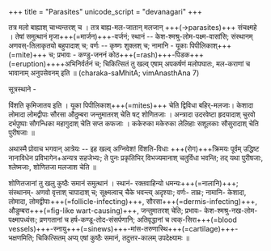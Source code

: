 +++
title = "Parasites"
unicode_script = "devanagari"
+++

तत्र मलो बाह्याश् चाभ्यन्तरश् च । तत्र बाह्य-मल-जातान् मलजान् +++(→parasites)+++ संचक्ष्महे । तेषां समुत्थानं मृजा+++(=मार्जन)+++-वर्जनं; स्थानं -- केश-श्मश्रु-लोम-पक्ष्म-वासांसि; संस्थानम् अणवस्-तिलाकृतयो बहुपादाश् च; वर्णः -- कृष्णः शुक्लश् च; नामानि - यूकाः पिपीलिकाश्+++(=mite)+++ च; प्रभावः - कण्डु-जननं कोठ+++(=rash)+++-पिडक+++(=eruption)++++अभिनिर्वर्तनं च; चिकित्सितं तु खल्व् एषाम् अपकर्षणं मलोपघातः, मल-कराणां च भावानाम् अनुपसेवनम् इति ॥ (charaka-saMhitA; vimAnasthAna 7)


सूत्रस्थाने - 

विंशति कृमिजातय इति । यूका पिपीलिकाश्+++(=mites)+++ चेति द्विविधा बहिर्-मलजाः। केशादा लोमादा लोमद्वीपाः सौरसा औदुम्बरा जन्तुमातरश् चेति षट् शोणितजाः । अन्त्रादा उदरवेष्टा हृदयादाश् चुरवो दर्भपुष्पाः सौगन्धिका महागुदाश् चेति सप्त कफजाः । ककेरुका मकेरुका लेलिहाः सशूलकाः सौसुरादाश् चेति पुरीषजाः ॥ 

अथास्मै प्रोवाच भगवान् आत्रेयः -- इह खल्व् अग्निवेश! विंशति-विधाः +++(रोग)+++क्रिमयः पूर्वम् उद्धिष्ट नानाविधेन प्रविभागेन+अन्यत्र सहजेभ्यः; ते पुनः प्रकृतिभिर् विभज्यमानाश् चतुर्विधा भवन्ति; तद् यथा पुरीषजाः, श्लेष्मजाः, शोणितजा मलजाश चेति ॥

शोणितजानां तु खलु कुष्ठैः समानं समुत्थानं । स्थानं- रक्तवाहिन्यो धमन्यः+++(=नालानि)+++; संस्थानम्- अणवो वृत्ताश् चापादाश् च; सूक्ष्मत्वाच् चैके भवन्त्य् अदृश्याः; वर्णः- ताम्रः; नामानि- केशादा, लोमादा, लोमद्वीपाः+++(=follicle-infecting)+++, सौरसा+++(=dermis-infecting)+++, औडुम्बरा+++(=fig-like wart-causing)+++, जन्तुमातरश् चेति; प्रभावः- केश-श्मश्रु-नख-लोम-पक्ष्मापध्वंसः; व्रणगतानां च हर्ष-कण्डू-तोद-संसर्पणानि; अतिवृद्धानां च त्वक्-सिरा+++(=blood vessels)+++-स्नायु+++(=sinews)+++-मांस-तरुणास्थि+++(=cartilage)+++-भक्षणमिति; चिकित्सितम् अप्य् एषां कुष्ठैः समानं, तदुत्तर-कालम् उपदेक्ष्यामः ॥
